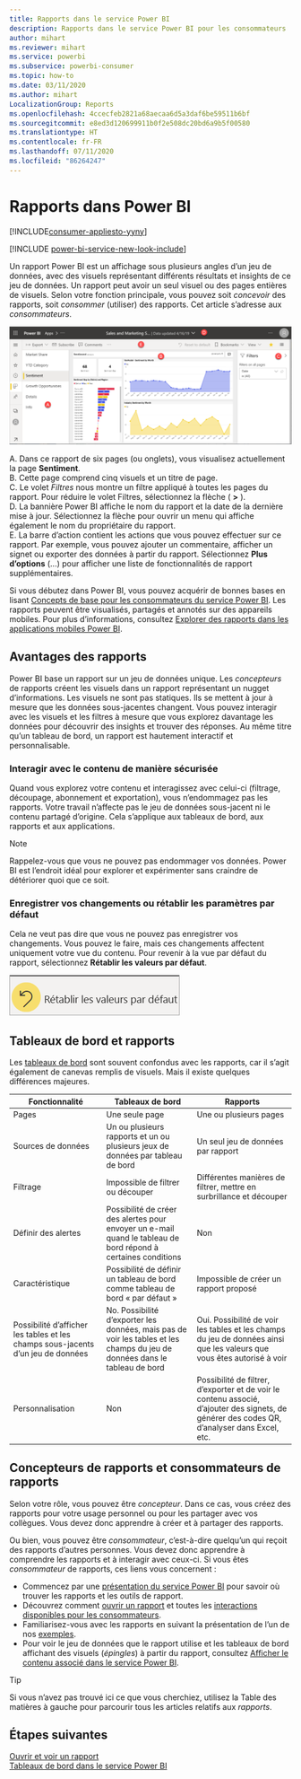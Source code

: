 ```yaml
---
title: Rapports dans le service Power BI
description: Rapports dans le service Power BI pour les consommateurs
author: mihart
ms.reviewer: mihart
ms.service: powerbi
ms.subservice: powerbi-consumer
ms.topic: how-to
ms.date: 03/11/2020
ms.author: mihart
LocalizationGroup: Reports
ms.openlocfilehash: 4ccecfeb2821a68aecaa6d5a3daf6be59511b6bf
ms.sourcegitcommit: e8ed3d120699911b0f2e508dc20bd6a9b5f00580
ms.translationtype: HT
ms.contentlocale: fr-FR
ms.lasthandoff: 07/11/2020
ms.locfileid: "86264247"
---
```

# <a name="reports-in-power-bi"></a>Rapports dans Power BI

[!INCLUDE[consumer-appliesto-yyny](../includes/consumer-appliesto-yyny.md)]

[!INCLUDE [power-bi-service-new-look-include](../includes/power-bi-service-new-look-include.md)]

Un rapport Power BI est un affichage sous plusieurs angles d’un jeu de données, avec des visuels représentant différents résultats et insights de ce jeu de données.  Un rapport peut avoir un seul visuel ou des pages entières de visuels. Selon votre fonction principale, vous pouvez soit *concevoir* des rapports, soit *consommer* (utiliser) des rapports. Cet article s’adresse aux *consommateurs*.

![Capture d’écran d’une page de rapport.](./media/end-user-reports/power-bi-report.png)

A. Dans ce rapport de six pages (ou onglets), vous visualisez actuellement la page **Sentiment**.    
B. Cette page comprend cinq visuels et un titre de page.    
C. Le volet *Filtres* nous montre un filtre appliqué à toutes les pages du rapport. Pour réduire le volet Filtres, sélectionnez la flèche ( **>** ).    
D. La bannière Power BI affiche le nom du rapport et la date de la dernière mise à jour. Sélectionnez la flèche pour ouvrir un menu qui affiche également le nom du propriétaire du rapport.    
E. La barre d’action contient les actions que vous pouvez effectuer sur ce rapport.  Par exemple, vous pouvez ajouter un commentaire, afficher un signet ou exporter des données à partir du rapport.  Sélectionnez **Plus d’options** (...) pour afficher une liste de fonctionnalités de rapport supplémentaires.    

Si vous débutez dans Power BI, vous pouvez acquérir de bonnes bases en lisant [Concepts de base pour les consommateurs du service Power BI](end-user-basic-concepts.md). Les rapports peuvent être visualisés, partagés et annotés sur des appareils mobiles. Pour plus d’informations, consultez [Explorer des rapports dans les applications mobiles Power BI](mobile/mobile-reports-in-the-mobile-apps.md).

## <a name="advantages-of-reports"></a>Avantages des rapports

Power BI base un rapport sur un jeu de données unique. Les *concepteurs* de rapports créent les visuels dans un rapport représentant un nugget d’informations. Les visuels ne sont pas statiques.  Ils se mettent à jour à mesure que les données sous-jacentes changent. Vous pouvez interagir avec les visuels et les filtres à mesure que vous explorez davantage les données pour découvrir des insights et trouver des réponses. Au même titre qu’un tableau de bord, un rapport est hautement interactif et personnalisable.

### <a name="safely-interact-with-content"></a>Interagir avec le contenu de manière sécurisée

Quand vous explorez votre contenu et interagissez avec celui-ci (filtrage, découpage, abonnement et exportation), vous n’endommagez pas les rapports. Votre travail n’affecte pas le jeu de données sous-jacent ni le contenu partagé d’origine. Cela s’applique aux tableaux de bord, aux rapports et aux applications.

> [!NOTE]
> Rappelez-vous que vous ne pouvez pas endommager vos données. Power BI est l’endroit idéal pour explorer et expérimenter sans craindre de détériorer quoi que ce soit.

### <a name="save-your-changes-or-revert-to-the-default-settings"></a>Enregistrer vos changements ou rétablir les paramètres par défaut

Cela ne veut pas dire que vous ne pouvez pas enregistrer vos changements. Vous pouvez le faire, mais ces changements affectent uniquement votre vue du contenu. Pour revenir à la vue par défaut du rapport, sélectionnez **Rétablir les valeurs par défaut**.

![Capture d’écran de l’icône Rétablir les valeurs par défaut.](./media/end-user-reports/power-bi-reset.png)

## <a name="dashboards-versus-reports"></a>Tableaux de bord et rapports

Les [tableaux de bord](end-user-dashboards.md) sont souvent confondus avec les rapports, car il s’agit également de canevas remplis de visuels. Mais il existe quelques différences majeures.  

| **Fonctionnalité** | **Tableaux de bord** | **Rapports** |
| --- | --- | --- |
| Pages |Une seule page |Une ou plusieurs pages |
| Sources de données |Un ou plusieurs rapports et un ou plusieurs jeux de données par tableau de bord |Un seul jeu de données par rapport |
| Filtrage |Impossible de filtrer ou découper |Différentes manières de filtrer, mettre en surbrillance et découper |
| Définir des alertes |Possibilité de créer des alertes pour envoyer un e-mail quand le tableau de bord répond à certaines conditions |Non |
| Caractéristique |Possibilité de définir un tableau de bord comme tableau de bord « par défaut » |Impossible de créer un rapport proposé |
| Possibilité d’afficher les tables et les champs sous-jacents d’un jeu de données |No. Possibilité d’exporter les données, mais pas de voir les tables et les champs du jeu de données dans le tableau de bord |Oui. Possibilité de voir les tables et les champs du jeu de données ainsi que les valeurs que vous êtes autorisé à voir |
| Personnalisation |Non  |Possibilité de filtrer, d’exporter et de voir le contenu associé, d’ajouter des signets, de générer des codes QR, d’analyser dans Excel, etc. |

<!--| Available in Power BI Desktop |No |Yes, can create and view reports in Desktop |
| Pinning |Can pin existing visuals (tiles) only from current dashboard to your other dashboards |Can pin visuals (as tiles) to any of your dashboards. Can pin entire report pages to any of your dashboards. | -->

## <a name="report-designers-and-report-consumers"></a>Concepteurs de rapports et consommateurs de rapports

Selon votre rôle, vous pouvez être *concepteur*. Dans ce cas, vous créez des rapports pour votre usage personnel ou pour les partager avec vos collègues. Vous devez donc apprendre à créer et à partager des rapports.

Ou bien, vous pouvez être *consommateur*, c’est-à-dire quelqu’un qui reçoit des rapports d’autres personnes. Vous devez donc apprendre à comprendre les rapports et à interagir avec ceux-ci. Si vous êtes *consommateur* de rapports, ces liens vous concernent :

* Commencez par une [présentation du service Power BI](end-user-basic-concepts.md) pour savoir où trouver les rapports et les outils de rapport.
* Découvrez comment [ouvrir un rapport](end-user-report-open.md) et toutes les [interactions disponibles pour les consommateurs](end-user-reading-view.md).
* Familiarisez-vous avec les rapports en suivant la présentation de l’un de nos [exemples](../create-reports/sample-tutorial-connect-to-the-samples.md).  
* Pour voir le jeu de données que le rapport utilise et les tableaux de bord affichant des visuels (*épingles*) à partir du rapport, consultez [Afficher le contenu associé dans le service Power BI](end-user-related.md).

> [!TIP]
> Si vous n’avez pas trouvé ici ce que vous cherchiez, utilisez la Table des matières à gauche pour parcourir tous les articles relatifs aux *rapports*.

## <a name="next-steps"></a>Étapes suivantes

[Ouvrir et voir un rapport](end-user-report-open.md)    
[Tableaux de bord dans le service Power BI](end-user-dashboards.md)

